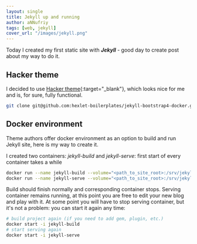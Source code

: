 ```yaml
---
layout: single
title: Jekyll up and running
author: aNNufriy
tags: [web, jekyll]
cover_url: "/images/jekyll.png"
---
```


Today I created my first static site with _**Jekyll**_ - good day to create post about my way to do it.

## Hacker theme

I decided to use [Hacker theme](https://github.com/pages-themes/hacker){:target="_blank"}, which looks nice for me and is, for sure, fully functional.

```bash
git clone git@github.com:hexlet-boilerplates/jekyll-bootstrap4-docker.git
```
## Docker environment

Theme authors offer docker environment as an option to build and run Jekyll site, here is my way to create it.

I created two containers: _jekyll-build_ and _jekyll-serve_: first start of every container takes a while

```bash
docker run --name jekyll-build --volume="<path_to_site_root>:/srv/jekyll" -it jekyll/jekyll:3.5 jekyll build
docker run --name jekyll-serve --volume="<path_to_site_root>:/srv/jekyll" -p 4000:4000 -it jekyll/jekyll:3.5 jekyll serve --watch --drafts
```

Build should finish normally and corresponding container stops.
Serving container remains running, at this point you are free to edit your new blog and play with it.
At some point you will have to stop serving container, but it's not a problem: you can start it again any time:

```bash
# build project again (if you need to add gem, plugin, etc.)
docker start -i jekyll-build
# start serving again
docker start -i jekyll-serve
```

